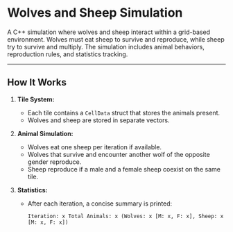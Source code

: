 # Wolves and Sheep Simulation

A C++ simulation where wolves and sheep interact within a grid-based environment.
Wolves must eat sheep to survive and reproduce, while sheep try to survive and multiply.
The simulation includes animal behaviors, reproduction rules, and statistics tracking.

---

## How It Works

1. **Tile System:** 
   - Each tile contains a `CellData` struct that stores the animals present.
   - Wolves and sheep are stored in separate vectors.

2. **Animal Simulation:**
   - Wolves eat one sheep per iteration if available.
   - Wolves that survive and encounter another wolf of the opposite gender reproduce.
   - Sheep reproduce if a male and a female sheep coexist on the same tile.

3. **Statistics:**
   - After each iteration, a concise summary is printed:
     ```
     Iteration: x Total Animals: x (Wolves: x [M: x, F: x], Sheep: x [M: x, F: x])
     ```
